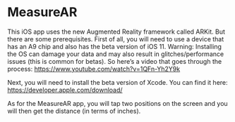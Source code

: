 # MeasureAR
This iOS app uses the new Augmented Reality framework called ARKit.  But there are some prerequisites.  First of all, you will need to use a device that has an A9 chip and also has the beta version of iOS 11.  Warning:  Installing the OS can damage your data and may also result in glitches/performance issues (this is common for betas).  So here’s a video that goes through the process: https://www.youtube.com/watch?v=1QFn-Yh2Y9k

Next, you will need to install the beta version of Xcode.  You can find it here:  https://developer.apple.com/download/

As for the MeasureAR app, you will tap two positions on the screen and you will then get the distance (in terms of inches).  

